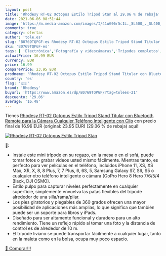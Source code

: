 ```yaml
---
layout: post
title: 'Rhodesy RT-02 Octopus Estilo Tripod Stan al 29.06 % de rebaja'
date: 2021-06-06 08:51:44
image: 'https://m.media-amazon.com/images/I/41uG06r5c1L._SL500_._SL400_.jpg'
comments: true
category: ofertas
author: 'tole.es'
slug: 'B0769TQPGF-es Rhodesy RT-02 Octopus Estilo Tripod Stand Titular con...'
sku: 'B0769TQPGF-es'
tags: [ 'Electrónica','Fotografía y videocámaras','Trípodes completos','Trípodes y monopies','bluetooth','rhodesy', ]
actualPrice: 16.99 EUR
currency: EUR
price: 16.99
comparePrice: 23.95 EUR
prodname: 'Rhodesy RT-02 Octopus Estilo Tripod Stand Titular con Bluetooth Remote para la Cámara  Cualquier Teléfono Inteligente con Clip'
country: 'es'
flag: '🇪🇸'
brand: 'Rhodesy'
buyurl: 'https://www.amazon.es/dp/B0769TQPGF/?tag=tolees-21'
descuento: '29.06'
average: '16.48'
---
```


Tienes [Rhodesy RT-02 Octopus Estilo Tripod Stand Titular con Bluetooth Remote para la Cámara  Cualquier Teléfono Inteligente con Clip](https://www.amazon.es/dp/B0769TQPGF/?tag=tolees-21) con precio final de  16.99 EUR (original: 23.95 EUR) (29.06 %  de rebaja) aqui!

[![Rhodesy RT-02 Octopus Estilo Tripod Stan](https://m.media-amazon.com/images/I/41uG06r5c1L._SL500_._SL400_.jpg)](https://www.amazon.es/dp/B0769TQPGF/?tag=tolees-21)

🔎:

- Instale este mini trípode en su regazo, en la mesa o en el sofá, puede tomar fotos o grabar videos usted mismo fácilmente. Mientras tanto, es perfecto para ver películas en el teléfono, incluidos iPhone 11, XS, XS Max, XR, X, 8, 8 Plus, 7, 7 Plus, 6, 6S, 5, Samsung Galaxy S7, S6, S5 o cualquier otro teléfono inteligente o cámara (GoPro Hero 8 Hero 7/6/5/4 Black, DJI OSMO).
- Estilo pulpo para capturar niveles perfectamente en cualquier superficie, simplemente envuelva las patas flexibles del trípode alrededor de una silla/rama/pilar.
- Los pies giratorios y plegables de 360 grados ofrecen una mayor posibilidad de aplicaciones más amplias, lo que significa que también puede ser un soporte para libros y iPads.
- Diseñado para ser altamente funcional y duradero para un alto rendimiento. Tiene un reflejo rápido al tomar una foto y la distancia de control es de alrededor de 10 m.
- El trípode liviano se puede transportar fácilmente a cualquier lugar, tanto en la maleta como en la bolsa, ocupa muy poco espacio.

[🛒 Comprar!!!](https://www.amazon.es/dp/B0769TQPGF/?tag=tolees-21)
